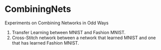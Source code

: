 # CombiningNets
Experiments on Combining Networks in Odd Ways

1) Transfer Learning between MNIST and Fashion MNIST. 
2) Cross-Stitch network between a network that learned MNIST and one that has learned Fashion MNIST. 
